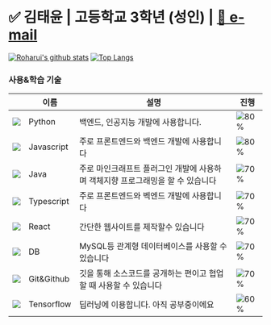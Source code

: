 # ✅ 김태윤 | 고등학교 3학년 (성인) | <a href="mailto:jack555586@gmail.com">📧 e-mail</a> 

[![Roharui's github stats](https://github-readme-stats.vercel.app/api?username=Roharui&show_icons=true&hide_border=true&count_private=true)](https://github.com/Roharui)
[![Top Langs](https://github-readme-stats.vercel.app/api/top-langs/?username=Roharui&hide=r,jupyter%20notebook,c%23&exclude_repo=roharui.github.io)](https://github.com/anuraghazra/github-readme-stats)

### 사용&학습 기술  

||이름|설명|진행|
|---|---|---|---|
|![](https://img.icons8.com/color/24/000000/python.png)|Python|백엔드, 인공지능 개발에 사용합니다.|![80%](https://progress-bar.dev/80)|
|![](https://img.icons8.com/color/24/000000/javascript.png)|Javascript|주로 프론트엔드와 백엔드 개발에 사용합니다|![80%](https://progress-bar.dev/80)|
|![](https://img.icons8.com/color/24/000000/java-coffee-cup-logo.png)|Java|주로 마인크래프트 플러그인 개발에 사용하며 객체지향 프로그래밍을 할 수 있습니다|![70%](https://progress-bar.dev/70)|
|![](https://img.icons8.com/color/24/000000/typescript.png)|Typescript|주로 프론트엔드와 벡엔드 개발에 사용합니다|![70%](https://progress-bar.dev/70)|
|![](https://img.icons8.com/color/24/000000/react-native.png)|React|간단한 웹사이트를 제작할수 있습니다|![70%](https://progress-bar.dev/70)|
|![](https://img.icons8.com/color/24/000000/add-database.png)|DB|MySQL등 관계형 데이터베이스를 사용할 수 있습니다|![70%](https://progress-bar.dev/70)|
|![](https://img.icons8.com/color/24/000000/git.png)|Git&Github|깃을 통해 소스코드를 공개하는 편이고 협업할 때 사용할 수 있습니다|![70%](https://progress-bar.dev/70)|
|![](https://img.icons8.com/color/24/000000/tensorflow.png)|Tensorflow|딥러닝에 이용합니다. 아직 공부중이에요|![60%](https://progress-bar.dev/60)|
